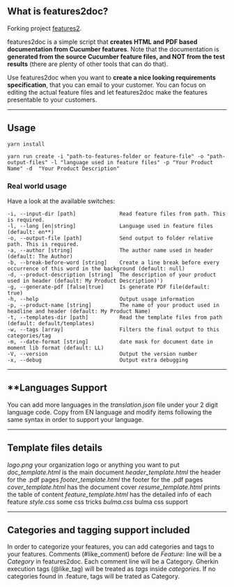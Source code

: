 ## What is features2doc?

Forking project [features2](https://bitbucket.org/deovan/features2/).

features2doc is a simple script that **creates HTML and PDF based documentation from Cucumber features**. 
Note that the documentation is **generated from the source Cucumber feature files, and NOT from the test results** (there
are plenty of other tools that can do that).

Use features2doc when you want to **create a nice looking requirements specification**, that you can email to your customer.
You can focus on editing the actual feature files and let features2doc make the features presentable to your customers.

---
## Usage

```
yarn install
```

```
yarn run create -i "path-to-features-folder or feature-file" -o "path-output-files" -l "language used in feature files" -p "Your Product Name" -d  "Your Product Description"
```

### Real world usage

Have a look at the available switches:

```
-i, --input-dir [path]              Read feature files from path. This is required.
-l, --lang [en|string]              Language used in feature files (default: en**)
-o, --output-file [path]            Send output to folder relative path. This is required.
-a, --author [string]               The author name used in header (default: The Author)
-b, --break-before-word [string]    Create a line break before every occurrence of this word in the background (default: null)
-d, --product-description [string]  The description of your product used in header (default: My Product Description)')
-g, --generate-pdf [false|true]     Is generate PDF file(default: true)
-h, --help                          Output usage information
-p, --product-name [string]         The name of your product used in headline and header (default: My Product Name)
-t, --templates-dir [path]          Read the template files from path (default: default/templates)
-w, --tags [array]                  Filters the final output to this categories/tag
-m, --date-format [string]          date mask for document date in moment lib format (default: LL)
-V, --version                       Output the version number
-x, --debug                         Output extra debugging

```
---

## **Languages Support

You can add more languages in the *translation.json* file under your 2 digit language code. Copy from EN language and modify items following the same syntax in order to support your language.

---
## Template files details

*logo.png* your organization logo or anything you want to put
*doc_template.html* is the main document
*header_template.html* the header for the .pdf pages
*footer_template.html* the footer for the .pdf pages
*cover_template.html* has the document cover
*resume_template.html* prints the table of content
*feature_template.html* has the detailed info of each feature
*style.css* some css tricks
*bulma.css* bulma css support

---
## Categories and tagging support included

In order to categorize your features, you can add categories and tags to your features.
Comments (#like_comment) before de *Feature:* line will be a *Category* in features2doc. Each comment line will be a Category.
Gherkin execution tags (@like_tag) will be treated as *tags* inside *categories*. If no categories found in .feature, tags will be trated as Category.


